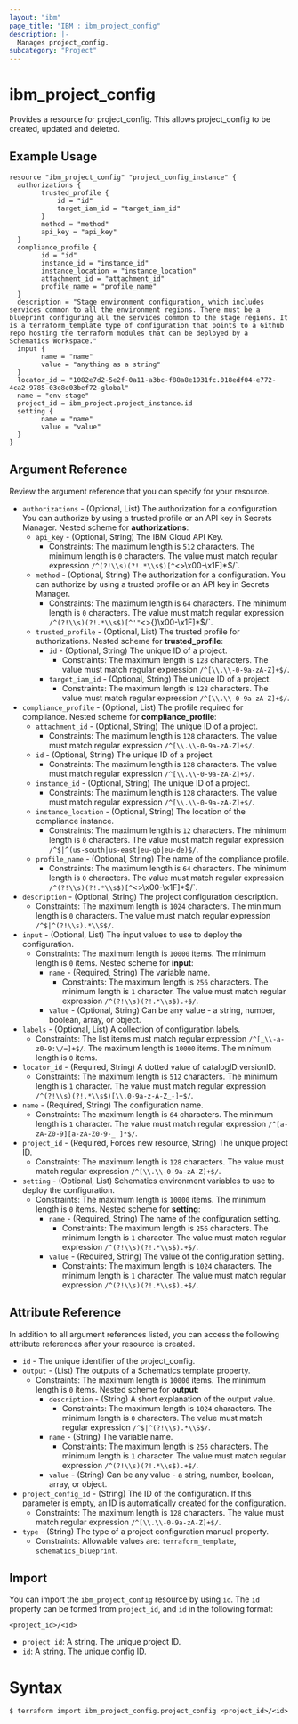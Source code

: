 ```yaml
---
layout: "ibm"
page_title: "IBM : ibm_project_config"
description: |-
  Manages project_config.
subcategory: "Project"
---
```


# ibm_project_config

Provides a resource for project_config. This allows project_config to be created, updated and deleted.

## Example Usage

```hcl
resource "ibm_project_config" "project_config_instance" {
  authorizations {
		trusted_profile {
			id = "id"
			target_iam_id = "target_iam_id"
		}
		method = "method"
		api_key = "api_key"
  }
  compliance_profile {
		id = "id"
		instance_id = "instance_id"
		instance_location = "instance_location"
		attachment_id = "attachment_id"
		profile_name = "profile_name"
  }
  description = "Stage environment configuration, which includes services common to all the environment regions. There must be a blueprint configuring all the services common to the stage regions. It is a terraform_template type of configuration that points to a Github repo hosting the terraform modules that can be deployed by a Schematics Workspace."
  input {
		name = "name"
		value = "anything as a string"
  }
  locator_id = "1082e7d2-5e2f-0a11-a3bc-f88a8e1931fc.018edf04-e772-4ca2-9785-03e8e03bef72-global"
  name = "env-stage"
  project_id = ibm_project.project_instance.id
  setting {
		name = "name"
		value = "value"
  }
}
```

## Argument Reference

Review the argument reference that you can specify for your resource.

* `authorizations` - (Optional, List) The authorization for a configuration. You can authorize by using a trusted profile or an API key in Secrets Manager.
Nested scheme for **authorizations**:
	* `api_key` - (Optional, String) The IBM Cloud API Key.
	  * Constraints: The maximum length is `512` characters. The minimum length is `0` characters. The value must match regular expression `/^(?!\\s)(?!.*\\s$)[^`<>\\x00-\\x1F]*$/`.
	* `method` - (Optional, String) The authorization for a configuration. You can authorize by using a trusted profile or an API key in Secrets Manager.
	  * Constraints: The maximum length is `64` characters. The minimum length is `0` characters. The value must match regular expression `/^(?!\\s)(?!.*\\s$)[^'"`<>{}\\x00-\\x1F]*$/`.
	* `trusted_profile` - (Optional, List) The trusted profile for authorizations.
	Nested scheme for **trusted_profile**:
		* `id` - (Optional, String) The unique ID of a project.
		  * Constraints: The maximum length is `128` characters. The value must match regular expression `/^[\\.\\-0-9a-zA-Z]+$/`.
		* `target_iam_id` - (Optional, String) The unique ID of a project.
		  * Constraints: The maximum length is `128` characters. The value must match regular expression `/^[\\.\\-0-9a-zA-Z]+$/`.
* `compliance_profile` - (Optional, List) The profile required for compliance.
Nested scheme for **compliance_profile**:
	* `attachment_id` - (Optional, String) The unique ID of a project.
	  * Constraints: The maximum length is `128` characters. The value must match regular expression `/^[\\.\\-0-9a-zA-Z]+$/`.
	* `id` - (Optional, String) The unique ID of a project.
	  * Constraints: The maximum length is `128` characters. The value must match regular expression `/^[\\.\\-0-9a-zA-Z]+$/`.
	* `instance_id` - (Optional, String) The unique ID of a project.
	  * Constraints: The maximum length is `128` characters. The value must match regular expression `/^[\\.\\-0-9a-zA-Z]+$/`.
	* `instance_location` - (Optional, String) The location of the compliance instance.
	  * Constraints: The maximum length is `12` characters. The minimum length is `0` characters. The value must match regular expression `/^$|^(us-south|us-east|eu-gb|eu-de)$/`.
	* `profile_name` - (Optional, String) The name of the compliance profile.
	  * Constraints: The maximum length is `64` characters. The minimum length is `0` characters. The value must match regular expression `/^(?!\\s)(?!.*\\s$)[^`<>\\x00-\\x1F]*$/`.
* `description` - (Optional, String) The project configuration description.
  * Constraints: The maximum length is `1024` characters. The minimum length is `0` characters. The value must match regular expression `/^$|^(?!\\s).*\\S$/`.
* `input` - (Optional, List) The input values to use to deploy the configuration.
  * Constraints: The maximum length is `10000` items. The minimum length is `0` items.
Nested scheme for **input**:
	* `name` - (Required, String) The variable name.
	  * Constraints: The maximum length is `256` characters. The minimum length is `1` character. The value must match regular expression `/^(?!\\s)(?!.*\\s$).+$/`.
	* `value` - (Optional, String) Can be any value - a string, number, boolean, array, or object.
* `labels` - (Optional, List) A collection of configuration labels.
  * Constraints: The list items must match regular expression `/^[_\\-a-z0-9:\/=]+$/`. The maximum length is `10000` items. The minimum length is `0` items.
* `locator_id` - (Required, String) A dotted value of catalogID.versionID.
  * Constraints: The maximum length is `512` characters. The minimum length is `1` character. The value must match regular expression `/^(?!\\s)(?!.*\\s$)[\\.0-9a-z-A-Z_-]+$/`.
* `name` - (Required, String) The configuration name.
  * Constraints: The maximum length is `64` characters. The minimum length is `1` character. The value must match regular expression `/^[a-zA-Z0-9][a-zA-Z0-9-_ ]*$/`.
* `project_id` - (Required, Forces new resource, String) The unique project ID.
  * Constraints: The maximum length is `128` characters. The value must match regular expression `/^[\\.\\-0-9a-zA-Z]+$/`.
* `setting` - (Optional, List) Schematics environment variables to use to deploy the configuration.
  * Constraints: The maximum length is `10000` items. The minimum length is `0` items.
Nested scheme for **setting**:
	* `name` - (Required, String) The name of the configuration setting.
	  * Constraints: The maximum length is `256` characters. The minimum length is `1` character. The value must match regular expression `/^(?!\\s)(?!.*\\s$).+$/`.
	* `value` - (Required, String) The value of the configuration setting.
	  * Constraints: The maximum length is `1024` characters. The minimum length is `1` character. The value must match regular expression `/^(?!\\s)(?!.*\\s$).+$/`.

## Attribute Reference

In addition to all argument references listed, you can access the following attribute references after your resource is created.

* `id` - The unique identifier of the project_config.
* `output` - (List) The outputs of a Schematics template property.
  * Constraints: The maximum length is `10000` items. The minimum length is `0` items.
Nested scheme for **output**:
	* `description` - (String) A short explanation of the output value.
	  * Constraints: The maximum length is `1024` characters. The minimum length is `0` characters. The value must match regular expression `/^$|^(?!\\s).*\\S$/`.
	* `name` - (String) The variable name.
	  * Constraints: The maximum length is `256` characters. The minimum length is `1` character. The value must match regular expression `/^(?!\\s)(?!.*\\s$).+$/`.
	* `value` - (String) Can be any value - a string, number, boolean, array, or object.
* `project_config_id` - (String) The ID of the configuration. If this parameter is empty, an ID is automatically created for the configuration.
  * Constraints: The maximum length is `128` characters. The value must match regular expression `/^[\\.\\-0-9a-zA-Z]+$/`.
* `type` - (String) The type of a project configuration manual property.
  * Constraints: Allowable values are: `terraform_template`, `schematics_blueprint`.


## Import

You can import the `ibm_project_config` resource by using `id`.
The `id` property can be formed from `project_id`, and `id` in the following format:

```
<project_id>/<id>
```
* `project_id`: A string. The unique project ID.
* `id`: A string. The unique config ID.

# Syntax
```
$ terraform import ibm_project_config.project_config <project_id>/<id>
```

